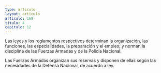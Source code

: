 ```yaml
---
type: articulo
layout: articulo
articulo: 168
titulo: 4
capitulo: 12
---
```

Las leyes y los reglamentos respectivos determinan la organización, las funciones, las especialidades, la preparación y el empleo; y norman la disciplina de las Fuerzas Armadas y de la Policía Nacional.

Las Fuerzas Armadas organizan sus reservas y disponen de ellas según las necesidades de la Defensa Nacional, de acuerdo a ley.